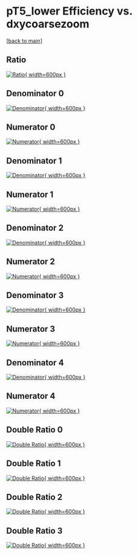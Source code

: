 # pT5_lower Efficiency vs. dxycoarsezoom

[[back to main](./)]



## Ratio

[![Ratio](../mtv/var/pT5_lower_base_0_0_eff_dxycoarsezoom.png){ width=600px }](../mtv/var/pT5_lower_base_0_0_eff_dxycoarsezoom.pdf)

## Denominator 0

[![Denominator](../mtv/den/pT5_lower_base_0_0_eff_dxycoarsezoom_den0.png){ width=600px }](../mtv/den/pT5_lower_base_0_0_eff_dxycoarsezoom_den0.pdf)

## Numerator 0

[![Numerator](../mtv/num/pT5_lower_base_0_0_eff_dxycoarsezoom_num0.png){ width=600px }](../mtv/num/pT5_lower_base_0_0_eff_dxycoarsezoom_num0.pdf)

## Denominator 1

[![Denominator](../mtv/den/pT5_lower_base_0_0_eff_dxycoarsezoom_den1.png){ width=600px }](../mtv/den/pT5_lower_base_0_0_eff_dxycoarsezoom_den1.pdf)

## Numerator 1

[![Numerator](../mtv/num/pT5_lower_base_0_0_eff_dxycoarsezoom_num1.png){ width=600px }](../mtv/num/pT5_lower_base_0_0_eff_dxycoarsezoom_num1.pdf)

## Denominator 2

[![Denominator](../mtv/den/pT5_lower_base_0_0_eff_dxycoarsezoom_den2.png){ width=600px }](../mtv/den/pT5_lower_base_0_0_eff_dxycoarsezoom_den2.pdf)

## Numerator 2

[![Numerator](../mtv/num/pT5_lower_base_0_0_eff_dxycoarsezoom_num2.png){ width=600px }](../mtv/num/pT5_lower_base_0_0_eff_dxycoarsezoom_num2.pdf)

## Denominator 3

[![Denominator](../mtv/den/pT5_lower_base_0_0_eff_dxycoarsezoom_den3.png){ width=600px }](../mtv/den/pT5_lower_base_0_0_eff_dxycoarsezoom_den3.pdf)

## Numerator 3

[![Numerator](../mtv/num/pT5_lower_base_0_0_eff_dxycoarsezoom_num3.png){ width=600px }](../mtv/num/pT5_lower_base_0_0_eff_dxycoarsezoom_num3.pdf)

## Denominator 4

[![Denominator](../mtv/den/pT5_lower_base_0_0_eff_dxycoarsezoom_den4.png){ width=600px }](../mtv/den/pT5_lower_base_0_0_eff_dxycoarsezoom_den4.pdf)

## Numerator 4

[![Numerator](../mtv/num/pT5_lower_base_0_0_eff_dxycoarsezoom_num4.png){ width=600px }](../mtv/num/pT5_lower_base_0_0_eff_dxycoarsezoom_num4.pdf)

## Double Ratio 0

[![Double Ratio](../mtv/ratio/pT5_lower_base_0_0_eff_dxycoarsezoom_ratio0.png){ width=600px }](../mtv/ratio/pT5_lower_base_0_0_eff_dxycoarsezoom_ratio0.pdf)

## Double Ratio 1

[![Double Ratio](../mtv/ratio/pT5_lower_base_0_0_eff_dxycoarsezoom_ratio1.png){ width=600px }](../mtv/ratio/pT5_lower_base_0_0_eff_dxycoarsezoom_ratio1.pdf)

## Double Ratio 2

[![Double Ratio](../mtv/ratio/pT5_lower_base_0_0_eff_dxycoarsezoom_ratio2.png){ width=600px }](../mtv/ratio/pT5_lower_base_0_0_eff_dxycoarsezoom_ratio2.pdf)

## Double Ratio 3

[![Double Ratio](../mtv/ratio/pT5_lower_base_0_0_eff_dxycoarsezoom_ratio3.png){ width=600px }](../mtv/ratio/pT5_lower_base_0_0_eff_dxycoarsezoom_ratio3.pdf)

